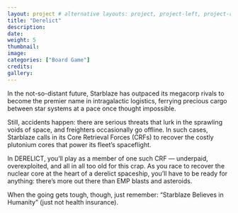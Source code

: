 ```yaml
---
layout: project # alternative layouts: project, project-left, project-right, project-top
title: "Derelict"
description: 
date: 
weight: 5
thumbnail:  
image:
categories: ["Board Game"]
credits:
gallery:
---
```

In the not-so-distant future, Starblaze has outpaced its megacorp rivals to become the premier name in intragalactic logistics, ferrying precious cargo between star systems at a pace once thought impossible.
  
Still, accidents happen: there are serious threats that lurk in the sprawling voids of space, and freighters occasionally go offline. In such cases, Starblaze calls in its Core Retrieval Forces (CRFs) to recover the costly plutonium cores that power its fleet’s spaceflight.

In DERELICT, you’ll play as a member of one such CRF — underpaid, overexploited, and all in all too old for this crap. As you race to recover the nuclear core at the heart of a derelict spaceship, you’ll have to be ready for anything: there’s more out there than EMP blasts and asteroids.

When the going gets tough, though, just remember: “Starblaze Believes in Humanity” (just not health insurance).
